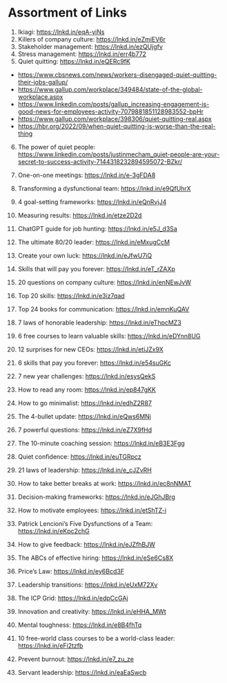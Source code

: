 # Assortment of Links

1. Ikiagi: https://lnkd.in/eqA-yiNs
2. Killers of company culture: https://lnkd.in/eZmiEV6r
3. Stakeholder management: https://lnkd.in/ezQUjgfv
4. Stress management: https://lnkd.in/err4b772
5. Quiet quitting: https://lnkd.in/eQERc9fK
* https://www.cbsnews.com/news/workers-disengaged-quiet-quitting-their-jobs-gallup/
* https://www.gallup.com/workplace/349484/state-of-the-global-workplace.aspx
* https://www.linkedin.com/posts/gallup_increasing-engagement-is-good-news-for-employees-activity-7079881851128983552-bpHr
* https://www.gallup.com/workplace/398306/quiet-quitting-real.aspx
* https://hbr.org/2022/09/when-quiet-quitting-is-worse-than-the-real-thing


6. The power of quiet people: https://www.linkedin.com/posts/justinmecham_quiet-people-are-your-secret-to-success-activity-7144318232894595072-BZkr/
7. One-on-one meetings: https://lnkd.in/e-3gFDA8
8. Transforming a dysfunctional team: https://lnkd.in/e9QfUhrX
9. 4 goal-setting frameworks: https://lnkd.in/eQnRvjJ4
10. Measuring results: https://lnkd.in/etze2D2d

11. ChatGPT guide for job hunting: https://lnkd.in/e5J_d3Sa
12. The ultimate 80/20 leader: https://lnkd.in/eMxugCcM
13. Create your own luck: https://lnkd.in/eJfwU7iQ
14. Skills that will pay you forever: https://lnkd.in/eT_rZAXp
15. 20 questions on company culture: https://lnkd.in/enNEwJvW

16. Top 20 skills: https://lnkd.in/e3iz7qad
17. Top 24 books for communication: https://lnkd.in/emnKuQAV
18. 7 laws of honorable leadership: https://lnkd.in/eThpcMZ3
19. 6 free courses to learn valuable skills: https://lnkd.in/eDYnn8UG
20. 12 surprises for new CEOs: https://lnkd.in/etiJZx9X
21. 6 skills that pay you forever: https://lnkd.in/e54suGKc

22. 7 new year challenges: https://lnkd.in/esysQekS
23. How to read any room: https://lnkd.in/ep847gKK
24. How to go minimalist: https://lnkd.in/edhZ2R87
25. The 4-bullet update: https://lnkd.in/eQws6MNj
26. 7 powerful questions: https://lnkd.in/eZ7X9fHd

27. The 10-minute coaching session: https://lnkd.in/eB3E3Fgg
28. Quiet confidence: https://lnkd.in/euTGRpcz
29. 21 laws of leadership: https://lnkd.in/e_cJZvRH
30. How to take better breaks at work: https://lnkd.in/ec8nNMAT
31. Decision-making frameworks: https://lnkd.in/eJGhJBrg

32. How to motivate employees: https://lnkd.in/etShTZ-i
33. Patrick Lencioni’s Five Dysfunctions of a Team: https://lnkd.in/eKpc2chG
34. How to give feedback: https://lnkd.in/eJZfhBJW
35. The ABCs of effective hiring: https://lnkd.in/eSe6Cs8X

36. Price’s Law: https://lnkd.in/ey6Bcd3F
37. Leadership transitions: https://lnkd.in/eUxM72Xv
38. The ICP Grid: https://lnkd.in/edpCcGAj
39. Innovation and creativity: https://lnkd.in/eHHA_MWt

40. Mental toughness: https://lnkd.in/e8B4fhTq
41. 10 free-world class courses to be a world-class leader: https://lnkd.in/eFi2tzfb
42. Prevent burnout: https://lnkd.in/e7_zu_ze
43. Servant leadership: https://lnkd.in/eaEaSwcb
